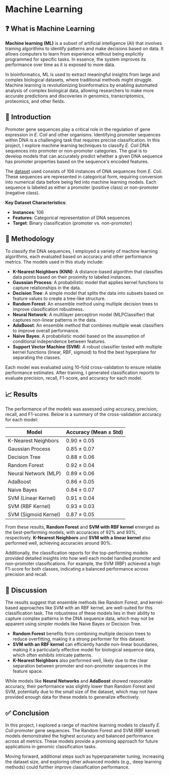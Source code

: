 # Machine Learning
## ❓ What is Machine Learning
**Machine learning (ML)** is a subset of artificial intelligence (AI) that involves training algorithms to identify patterns and make decisions based on data. It allows computers to learn from experience without being explicitly programmed for specific tasks. In essence, the system improves its performance over time as it is exposed to more data.

In bioinformatics, ML is used to extract meaningful insights from large and complex biological datasets, where traditional methods might struggle. Machine learning is revolutionizing bioinformatics by enabling automated analysis of complex biological data, allowing researchers to make more accurate predictions and discoveries in genomics, transcriptomics, proteomics, and other fields.

## 📝 Introduction
Promoter gene sequences play a critical role in the regulation of gene expression in *E. Coli* and other organisms. Identifying promoter sequences within DNA is a challenging task that requires precise classification. In this project, I explore machine learning techniques to classify *E. Coli* DNA sequences into promoter or non-promoter categories. The goal is to develop models that can accurately predict whether a given DNA sequence has promoter properties based on the sequence's encoded features.

The [dataset](https://archive.ics.uci.edu/dataset/401/gene+expression+cancer+rna+seq) used consists of 106 instances of DNA sequences from *E. Coli*. These sequences are represented in categorical form, requiring conversion into numerical data before being fed into machine learning models. Each sequence is labeled as either a promoter (positive class) or non-promoter (negative class).

**Key Dataset Characteristics**:
- **Instances**: 106
- **Features**: Categorical representation of DNA sequences
- **Target**: Binary classification (promoter vs. non-promoter)

## 📜 Methodology
To classify the DNA sequences, I employed a variety of machine learning algorithms, each evaluated based on accuracy and other performance metrics. The models used in this study include:

- **K-Nearest Neighbors (KNN)**: A distance-based algorithm that classifies data points based on their proximity to labeled instances.
- **Gaussian Process**: A probabilistic model that applies kernel functions to capture relationships in the data.
- **Decision Tree**: A simple model that splits the data into subsets based on feature values to create a tree-like structure.
- **Random Forest**: An ensemble method using multiple decision trees to improve classification robustness.
- **Neural Network**: A multilayer perceptron model (MLPClassifier) that captures non-linear patterns in the data.
- **AdaBoost**: An ensemble method that combines multiple weak classifiers to improve overall performance.
- **Naive Bayes**: A probabilistic model based on the assumption of conditional independence between features.
- **Support Vector Machine (SVM)**: A robust classifier tested with multiple kernel functions (linear, RBF, sigmoid) to find the best hyperplane for separating the classes.

Each model was evaluated using 10-fold cross-validation to ensure reliable performance estimates. After training, I generated classification reports to evaluate precision, recall, F1-score, and accuracy for each model.

## 📈 Results
The performance of the models was assessed using accuracy, precision, recall, and F1-scores. Below is a summary of the cross-validation accuracy for each model:

| Model                  | Accuracy (Mean ± Std) |
|-------------------------|----------------------|
| K-Nearest Neighbors      | 0.90 ± 0.05          |
| Gaussian Process         | 0.85 ± 0.07          |
| Decision Tree            | 0.88 ± 0.06          |
| Random Forest            | 0.92 ± 0.04          |
| Neural Network (MLP)     | 0.89 ± 0.06          |
| AdaBoost                 | 0.86 ± 0.05          |
| Naive Bayes              | 0.84 ± 0.07          |
| SVM (Linear Kernel)      | 0.91 ± 0.04          |
| SVM (RBF Kernel)         | 0.93 ± 0.03          |
| SVM (Sigmoid Kernel)     | 0.87 ± 0.05          |

From these results, **Random Forest** and **SVM with RBF kernel** emerged as the best-performing models, with accuracies of 92% and 93%, respectively. **K-Nearest Neighbors** and **SVM with a linear kernel** also performed well, achieving accuracies around 90%.

Additionally, the classification reports for the top-performing models provided detailed insights into how well each model handled promoter and non-promoter classifications. For example, the SVM (RBF) achieved a high F1-score for both classes, indicating a balanced performance across precision and recall.

## 💬 Discussion
The results suggest that ensemble methods like Random Forest, and kernel-based approaches like SVM with an RBF kernel, are well-suited for this classification task. The robustness of these models lies in their ability to capture complex patterns in the DNA sequence data, which may not be apparent using simpler models like Naive Bayes or Decision Tree.

- **Random Forest** benefits from combining multiple decision trees to reduce overfitting, making it a strong performer for this dataset.
- **SVM with an RBF kernel** can efficiently handle non-linear boundaries, making it a particularly effective model for biological sequence data, which often exhibits intricate patterns.
- **K-Nearest Neighbors** also performed well, likely due to the clear separation between promoter and non-promoter sequences in the feature space.

While models like **Neural Networks** and **AdaBoost** showed reasonable accuracy, their performance was slightly lower than Random Forest and SVM, potentially due to the small size of the dataset, which may not have provided enough data for these models to generalize effectively.

## ✅ Conclusion
In this project, I explored a range of machine learning models to classify *E. Coli* promoter gene sequences. The Random Forest and SVM (RBF kernel) models demonstrated the highest accuracy and balanced performance across all metrics. These models provide a promising approach for future applications in genomic classification tasks.

Moving forward, additional steps such as hyperparameter tuning, increasing the dataset size, and exploring other advanced models (e.g., deep learning methods) could further improve classification performance.
